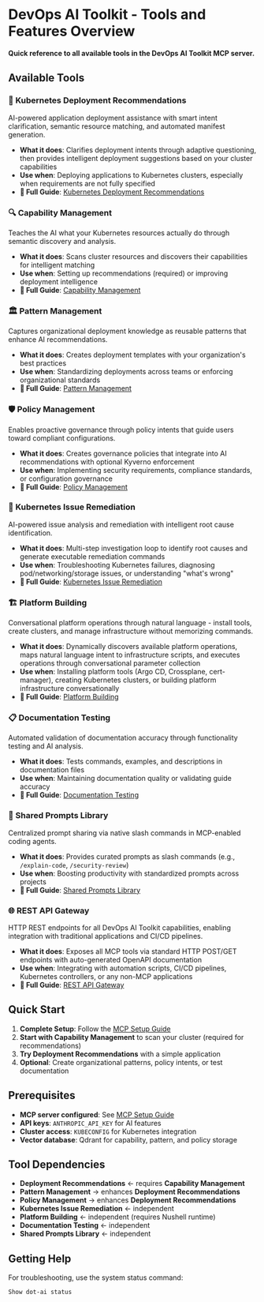 # DevOps AI Toolkit - Tools and Features Overview

**Quick reference to all available tools in the DevOps AI Toolkit MCP server.**

## Available Tools

### 🚀 Kubernetes Deployment Recommendations
AI-powered application deployment assistance with smart intent clarification, semantic resource matching, and automated manifest generation.
- **What it does**: Clarifies deployment intents through adaptive questioning, then provides intelligent deployment suggestions based on your cluster capabilities
- **Use when**: Deploying applications to Kubernetes clusters, especially when requirements are not fully specified
- **📖 Full Guide**: [Kubernetes Deployment Recommendations](mcp-recommendation-guide.md)

### 🔍 Capability Management  
Teaches the AI what your Kubernetes resources actually do through semantic discovery and analysis.
- **What it does**: Scans cluster resources and discovers their capabilities for intelligent matching
- **Use when**: Setting up recommendations (required) or improving deployment intelligence
- **📖 Full Guide**: [Capability Management](mcp-capability-management-guide.md)

### 🏛️ Pattern Management
Captures organizational deployment knowledge as reusable patterns that enhance AI recommendations.
- **What it does**: Creates deployment templates with your organization's best practices
- **Use when**: Standardizing deployments across teams or enforcing organizational standards
- **📖 Full Guide**: [Pattern Management](pattern-management-guide.md)

### 🛡️ Policy Management
Enables proactive governance through policy intents that guide users toward compliant configurations.
- **What it does**: Creates governance policies that integrate into AI recommendations with optional Kyverno enforcement
- **Use when**: Implementing security requirements, compliance standards, or configuration governance
- **📖 Full Guide**: [Policy Management](policy-management-guide.md)

### 🔧 Kubernetes Issue Remediation
AI-powered issue analysis and remediation with intelligent root cause identification.
- **What it does**: Multi-step investigation loop to identify root causes and generate executable remediation commands
- **Use when**: Troubleshooting Kubernetes failures, diagnosing pod/networking/storage issues, or understanding "what's wrong"
- **📖 Full Guide**: [Kubernetes Issue Remediation](mcp-remediate-guide.md)

### 🏗️ Platform Building
Conversational platform operations through natural language - install tools, create clusters, and manage infrastructure without memorizing commands.
- **What it does**: Dynamically discovers available platform operations, maps natural language intent to infrastructure scripts, and executes operations through conversational parameter collection
- **Use when**: Installing platform tools (Argo CD, Crossplane, cert-manager), creating Kubernetes clusters, or building platform infrastructure conversationally
- **📖 Full Guide**: [Platform Building](mcp-build-platform-guide.md)

### 📋 Documentation Testing
Automated validation of documentation accuracy through functionality testing and AI analysis.
- **What it does**: Tests commands, examples, and descriptions in documentation files
- **Use when**: Maintaining documentation quality or validating guide accuracy
- **📖 Full Guide**: [Documentation Testing](mcp-documentation-testing-guide.md)

### 💬 Shared Prompts Library
Centralized prompt sharing via native slash commands in MCP-enabled coding agents.
- **What it does**: Provides curated prompts as slash commands (e.g., `/explain-code`, `/security-review`)
- **Use when**: Boosting productivity with standardized prompts across projects
- **📖 Full Guide**: [Shared Prompts Library](mcp-prompts-guide.md)

### 🌐 REST API Gateway
HTTP REST endpoints for all DevOps AI Toolkit capabilities, enabling integration with traditional applications and CI/CD pipelines.
- **What it does**: Exposes all MCP tools via standard HTTP POST/GET endpoints with auto-generated OpenAPI documentation
- **Use when**: Integrating with automation scripts, CI/CD pipelines, Kubernetes controllers, or any non-MCP applications
- **📖 Full Guide**: [REST API Gateway](rest-api-gateway-guide.md)

## Quick Start

1. **Complete Setup**: Follow the [MCP Setup Guide](mcp-setup.md)
2. **Start with Capability Management** to scan your cluster (required for recommendations)
3. **Try Deployment Recommendations** with a simple application
4. **Optional**: Create organizational patterns, policy intents, or test documentation

## Prerequisites

- **MCP server configured**: See [MCP Setup Guide](mcp-setup.md)  
- **API keys**: `ANTHROPIC_API_KEY` for AI features
- **Cluster access**: `KUBECONFIG` for Kubernetes integration
- **Vector database**: Qdrant for capability, pattern, and policy storage

## Tool Dependencies

- **Deployment Recommendations** ← requires **Capability Management**
- **Pattern Management** → enhances **Deployment Recommendations**
- **Policy Management** → enhances **Deployment Recommendations**
- **Kubernetes Issue Remediation** ← independent
- **Platform Building** ← independent (requires Nushell runtime)
- **Documentation Testing** ← independent
- **Shared Prompts Library** ← independent

## Getting Help

For troubleshooting, use the system status command:
```
Show dot-ai status
```